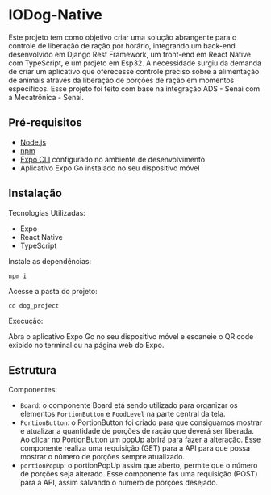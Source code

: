 # IODog-Native

Este projeto tem como objetivo criar uma solução abrangente para o controle de liberação de ração por horário, integrando um back-end desenvolvido em Django Rest Framework, um front-end em React Native com TypeScript, e um projeto em Esp32. A necessidade surgiu da demanda de criar um aplicativo que oferecesse controle preciso sobre a alimentação de animais através da liberação de porções de ração em momentos específicos. Esse projeto foi feito com base na integração ADS - Senai com a Mecatrônica - Senai.

## Pré-requisitos

- [Node.js](https://nodejs.org/)
- [npm](https://www.npmjs.com/)
- [Expo CLI](https://docs.expo.dev/get-started/installation/) configurado no ambiente de desenvolvimento
- Aplicativo Expo Go instalado no seu dispositivo móvel

## Instalação

Tecnologias Utilizadas:
- Expo
- React Native
- TypeScript

Instale as dependências:

    npm i

Acesse a pasta do projeto:

    cd dog_project

Execução:

Abra o aplicativo Expo Go no seu dispositivo móvel e escaneie o QR code exibido no terminal ou na página web do Expo.


## Estrutura

Componentes:
- `Board`: o componente Board etá sendo utilizado para organizar os elementos `PortionButton` e `FoodLevel` na parte central da tela.
- `PortionButton`: o PortionButton foi criado para que consiguamos mostrar e atualizar a quantidade de porções de ração que deverá ser liberada. Ao clicar no PortionButton um popUp abrirá para fazer a alteração. Esse componente realiza uma requisição (GET) para a API para que possa mostrar o número de porções sempre atualizado.
- `portionPopUp`: o portionPopUp assim que aberto, permite que o número de porções seja alterado. Esse componente fas uma requisição (POST) para a API, assim salvando o número de porções desejado.

    
